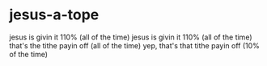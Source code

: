 # jesus-a-tope

jesus is givin it 110% (all of the time)
jesus is givin it 110% (all of the time)
that's the tithe payin off (all of the time)
yep, that's that tithe payin off (10% of the time)
